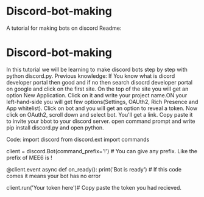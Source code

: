 # Discord-bot-making
A tutorial for making bots on discord
Readme:
# Discord-bot-making
 In this tutorial we will be learning to make discord bots step by step with python discord.py.
Previous knowledge:
If You know what is dicord developer portal then good and if no then search disocrd developer portal on google and click on the first site. On the top of the site you will get an option New Application. Click on it and write your project name.ON your left-hand-side you will get few options(Settings, OAUth2, Rich Presence and App whitelist).
Click on bot and you will get an option to reveal a token. Now click on OAuth2, scroll down and select bot. You'll get a link. Copy paste it to invite your bbot to your discord server. open command prompt and write pip install discord.py and open python.


Code:
import discord
from discord.ext import commands

client = discord.Bot(command_prefix='!') # You can give any prefix. Like the prefix of MEE6 is !

@client.event
async def on_ready():
    print('Bot is ready') # If this code comes it means your bot has no error
    
client.run('Your token here')# Copy paste the token you had recieved.
